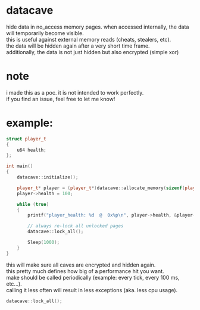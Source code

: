 # datacave
hide data in no_access memory pages. when accessed internally, the data will temporarily become visible. \
this is useful against external memory reads (cheats, stealers, etc). \
the data will be hidden again after a very short time frame. \
additionally, the data is not just hidden but also encrypted (simple xor) 

# note
i made this as a poc. it is not intended to work perfectly. \
if you find an issue, feel free to let me know!

# example:
```cpp
struct player_t
{
    u64 health;
};

int main()
{
    datacave::initialize();

    player_t* player = (player_t*)datacave::allocate_memory(sizeof(player_t));
    player->health = 100;

    while (true)
    {
        printf("player_health: %d  @  0x%p\n", player->health, &player->health);

        // always re-lock all unlocked pages
        datacave::lock_all();

        Sleep(1000);
    }
}
```

this will make sure all caves are encrypted and hidden again. \
this pretty much defines how big of a performance hit you want. \
make should be called periodically (example: every tick, every 100 ms, etc...). \
calling it less often will result in less exceptions (aka. less cpu usage).
```cpp
datacave::lock_all();
```

